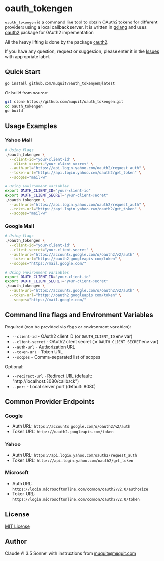 # oauth_tokengen

`oauth_tokengen` is a command line tool to obtain OAuth2 tokens for different providers using a local callback server. It is written in [golang](https://golang.org/) and uses [oauth2](https://pkg.go.dev/golang.org/x/oauth2) package for OAuth2 implementation.

All the heavy lifting is done by the package [oauth2](https://pkg.go.dev/golang.org/x/oauth2).

If you have any question, request or suggestion, please enter it in the [Issues](https://github.com/muquit/oauth_tokengen/issues) with appropriate label.

## Quick Start

```bash
go install github.com/muquit/oauth_tokengen@latest
```

Or build from source:
```bash
git clone https://github.com/muquit/oauth_tokengen.git
cd oauth_tokengen
go build
```

## Usage Examples

### Yahoo Mail
```bash
# Using flags
./oauth_tokengen \
  --client-id="your-client-id" \
  --client-secret="your-client-secret" \
  --auth-url="https://api.login.yahoo.com/oauth2/request_auth" \
  --token-url="https://api.login.yahoo.com/oauth2/get_token" \
  --scopes="mail-w"

# Using environment variables
export OAUTH_CLIENT_ID="your-client-id"
export OAUTH_CLIENT_SECRET="your-client-secret"
./oauth_tokengen \
  --auth-url="https://api.login.yahoo.com/oauth2/request_auth" \
  --token-url="https://api.login.yahoo.com/oauth2/get_token" \
  --scopes="mail-w"
```

### Google Mail
```bash
# Using flags
./oauth_tokengen \
  --client-id="your-client-id" \
  --client-secret="your-client-secret" \
  --auth-url="https://accounts.google.com/o/oauth2/v2/auth" \
  --token-url="https://oauth2.googleapis.com/token" \
  --scopes="https://mail.google.com/"

# Using environment variables
export OAUTH_CLIENT_ID="your-client-id"
export OAUTH_CLIENT_SECRET="your-client-secret"
./oauth_tokengen \
  --auth-url="https://accounts.google.com/o/oauth2/v2/auth" \
  --token-url="https://oauth2.googleapis.com/token" \
  --scopes="https://mail.google.com/"
```

## Command line flags and Environment Variables

Required (can be provided via flags or environment variables):
- `--client-id` - OAuth2 client ID (or `OAUTH_CLIENT_ID` env var)
- `--client-secret` - OAuth2 client secret (or `OAUTH_CLIENT_SECRET` env var)
- `--auth-url` - Authorization URL
- `--token-url` - Token URL
- `--scopes` - Comma-separated list of scopes

Optional:
- `--redirect-url` - Redirect URL (default: "http://localhost:8080/callback")
- `--port` - Local server port (default: 8080)

## Common Provider Endpoints

### Google
- Auth URL: `https://accounts.google.com/o/oauth2/v2/auth`
- Token URL: `https://oauth2.googleapis.com/token`

### Yahoo
- Auth URL: `https://api.login.yahoo.com/oauth2/request_auth`
- Token URL: `https://api.login.yahoo.com/oauth2/get_token`

### Microsoft
- Auth URL: `https://login.microsoftonline.com/common/oauth2/v2.0/authorize`
- Token URL: `https://login.microsoftonline.com/common/oauth2/v2.0/token`

## License

[MIT License](LICENSE)

## Author

Claude AI 3.5 Sonnet with instructions from muquit@muquit.com